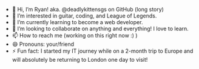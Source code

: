 - 👋 Hi, I’m Ryan! aka. @deadlykittensgs on GitHub (long story)
- 👀 I’m interested in guitar, coding, and League of Legends.
- 🌱 I’m currently learning to become a web developer.
- 💞️ I’m looking to collaborate on anything and everything! I love to learn.
- 📫 How to reach me (working on this right now :) )
- 😄 Pronouns: your/friend
- ⚡ Fun fact: I started my IT journey while on a 2-month trip to Europe and will absolutely be returning to London one day to visit!

<!---
deadlykittensgs/deadlykittensgs is a ✨ special ✨ repository because its `README.md` (this file) appears on your GitHub profile.
You can click the Preview link to take a look at your changes.
--->
